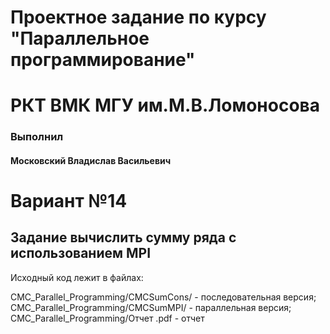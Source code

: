 # Проектное задание по курсу "Параллельное программирование"
# РКТ ВМК МГУ им.М.В.Ломоносова

### Выполнил
#### Московский Владислав Васильевич

# Вариант №14

## Задание вычислить сумму ряда с использованием MPI

Исходный код лежит в файлах:

CMC_Parallel_Programming/CMCSumCons/ - последовательная версия;
CMC_Parallel_Programming/CMCSumMPI/ - параллельная версия;
CMC_Parallel_Programming/Отчет .pdf - отчет
